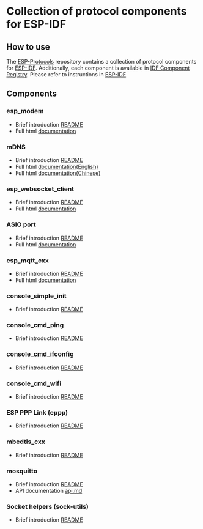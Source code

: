 # Collection of protocol components for ESP-IDF

## How to use

The [ESP-Protocols](https://github.com/espressif/esp-protocols) repository contains a collection of protocol components for [ESP-IDF](https://github.com/espressif/esp-idf).
Additionally, each component is available in [IDF Component Registry](https://components.espressif.com).
Please refer to instructions in [ESP-IDF](https://github.com/espressif/esp-idf)

## Components

### esp_modem

* Brief introduction [README](components/esp_modem/README.md)
* Full html [documentation](https://docs.espressif.com/projects/esp-protocols/esp_modem/docs/latest/index.html)

### mDNS

* Brief introduction [README](components/mdns/README.md)
* Full html [documentation(English)](https://docs.espressif.com/projects/esp-protocols/mdns/docs/latest/en/index.html)
* Full html [documentation(Chinese)](https://docs.espressif.com/projects/esp-protocols/mdns/docs/latest/zh_CN/index.html)

### esp_websocket_client

* Brief introduction [README](components/esp_websocket_client/README.md)
* Full html [documentation](https://docs.espressif.com/projects/esp-protocols/esp_websocket_client/docs/latest/index.html)

### ASIO port

* Brief introduction [README](components/asio/README.md)
* Full html [documentation](https://docs.espressif.com/projects/esp-protocols/asio/docs/latest/index.html)

### esp_mqtt_cxx

* Brief introduction [README](components/esp_mqtt_cxx/README.md)
* Full html [documentation](https://docs.espressif.com/projects/esp-protocols/esp_mqtt_cxx/docs/latest/index.html)

### console_simple_init

* Brief introduction [README](components/console_simple_init/README.md)

### console_cmd_ping

* Brief introduction [README](components/console_cmd_ping/README.md)

### console_cmd_ifconfig

* Brief introduction [README](components/console_cmd_ifconfig/README.md)

### console_cmd_wifi

* Brief introduction [README](components/console_cmd_wifi/README.md)

### ESP PPP Link (eppp)

* Brief introduction [README](components/eppp_link/README.md)

### mbedtls_cxx

* Brief introduction [README](components/mbedtls_cxx/README.md)

### mosquitto

* Brief introduction [README](components/mosquitto/README.md)
* API documentation [api.md](components/mosquitto/api.md)

### Socket helpers (sock-utils)

* Brief introduction [README](components/sock_utils/README.md)
